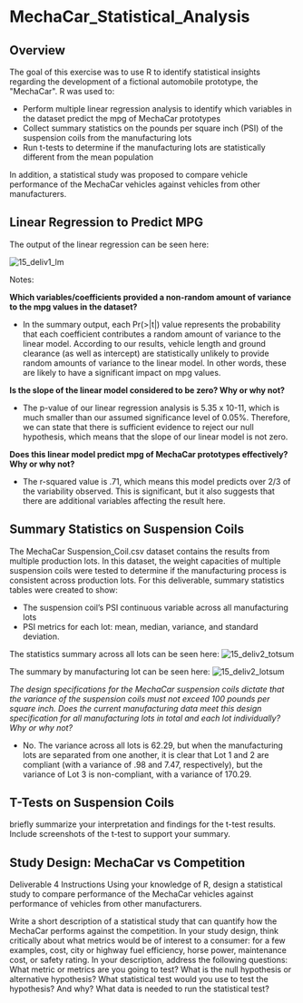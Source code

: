 # MechaCar_Statistical_Analysis

## Overview

The goal of this exercise was to use R to identify statistical insights regarding the development of a fictional automobile prototype, the "MechaCar". R was used to: 

* Perform multiple linear regression analysis to identify which variables in the dataset predict the mpg of MechaCar prototypes
* Collect summary statistics on the pounds per square inch (PSI) of the suspension coils from the manufacturing lots
* Run t-tests to determine if the manufacturing lots are statistically different from the mean population

In addition, a statistical study was proposed to compare vehicle performance of the MechaCar vehicles against vehicles from other manufacturers. 


## Linear Regression to Predict MPG


The output of the linear regression can be seen here:

![15_deliv1_lm](https://user-images.githubusercontent.com/100863488/173578975-14b5c6c5-a6e1-419c-a79c-e138d2bd6aee.png)

Notes:

<b>Which variables/coefficients provided a non-random amount of variance to the mpg values in the dataset?</b>
* In the summary output, each Pr(>|t|) value represents the probability that each coefficient contributes a random amount of variance to the linear model. According to our results, vehicle length and ground clearance (as well as intercept) are statistically unlikely to provide random amounts of variance to the linear model. In other words, these are likely to have a significant impact on mpg values.

<b>Is the slope of the linear model considered to be zero? Why or why not?</b>
* The p-value of our linear regression analysis is 5.35 x 10-11, which is much smaller than our assumed significance level of 0.05%. Therefore, we can state that there is sufficient evidence to reject our null hypothesis, which means that the slope of our linear model is not zero.

<b>Does this linear model predict mpg of MechaCar prototypes effectively? Why or why not?</b>
* The r-squared value is .71, which means this model predicts over 2/3 of the variability observed. This is significant, but it also suggests that there are additional variables affecting the result here.



## Summary Statistics on Suspension Coils

The MechaCar Suspension_Coil.csv dataset contains the results from multiple production lots. In this dataset, the weight capacities of multiple suspension coils were tested to determine if the manufacturing process is consistent across production lots. For this deliverable, summary statistics tables were created to show:

* The suspension coil’s PSI continuous variable across all manufacturing lots
* PSI metrics for each lot: mean, median, variance, and standard deviation.


The statistics summary across all lots can be seen here:
![15_deliv2_totsum](https://user-images.githubusercontent.com/100863488/173581949-82a656b5-517c-40e6-88f4-b866d36a1f33.png)

The summary by manufacturing lot can be seen here:
![15_deliv2_lotsum](https://user-images.githubusercontent.com/100863488/173582221-1c1c9ea9-a0ec-473f-bc99-19e4459841f2.png)


<i>The design specifications for the MechaCar suspension coils dictate that the variance of the suspension coils must not exceed 100 pounds per square inch. Does the current manufacturing data meet this design specification for all manufacturing lots in total and each lot individually? Why or why not?</i>
* No. The variance across all lots is 62.29, but when the manufacturing lots are separated from one another, it is clear that Lot 1 and 2 are compliant (with a variance of .98 and 7.47, respectively), but the variance of Lot 3 is non-compliant, with a variance of 170.29.


## T-Tests on Suspension Coils

briefly summarize your interpretation and findings for the t-test results. Include screenshots of the t-test to support your summary.


## Study Design: MechaCar vs Competition
Deliverable 4 Instructions
Using your knowledge of R, design a statistical study to compare performance of the MechaCar vehicles against performance of vehicles from other manufacturers.

Write a short description of a statistical study that can quantify how the MechaCar performs against the competition. In your study design, think critically about what metrics would be of interest to a consumer: for a few examples, cost, city or highway fuel efficiency, horse power, maintenance cost, or safety rating.
In your description, address the following questions:
What metric or metrics are you going to test?
What is the null hypothesis or alternative hypothesis?
What statistical test would you use to test the hypothesis? And why?
What data is needed to run the statistical test?
